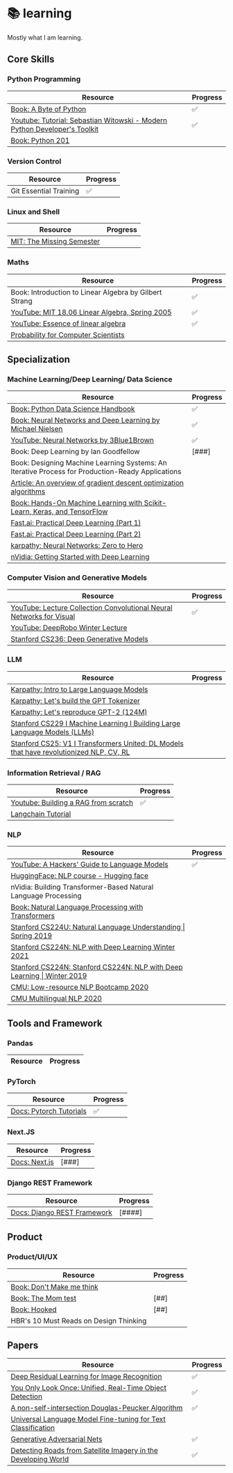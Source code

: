 # 📚 learning

Mostly what I am learning.

## Core Skills

### Python Programming

| Resource                                                                                                                                  | Progress |
| ----------------------------------------------------------------------------------------------------------------------------------------- | -------- |
| [Book: A Byte of Python](https://python.swaroopch.com/)                                                                                   | ✅       |
| [Youtube: Tutorial: Sebastian Witowski - Modern Python Developer's Toolkit](https://www.youtube.com/watch?v=WkUBx3g2QfQ&feature=youtu.be) | ✅       |
| [Book: Python 201](https://leanpub.com/python201)                                                                                         |          |

### Version Control

| Resource               | Progress |
| ---------------------- | -------- |
| Git Essential Training | ✅       |

### Linux and Shell

| Resource                                                                                              | Progress |
| ----------------------------------------------------------------------------------------------------- | -------- |
| [MIT: The Missing Semester](https://www.youtube.com/playlist?list=PLyzOVJj3bHQuloKGG59rS43e29ro7I57J) |          |

### Maths

| Resource                                                                                                                   | Progress |
| -------------------------------------------------------------------------------------------------------------------------- | -------- |
| Book: Introduction to Linear Algebra by Gilbert Strang                                                                     | ✅       |
| [YouTube: MIT 18.06 Linear Algebra, Spring 2005](https://www.youtube.com/playlist?list=PLE7DDD91010BC51F8)                 | ✅       |
| [YouTube: Essence of linear algebra](https://www.youtube.com/playlist?list=PLZHQObOWTQDPD3MizzM2xVFitgF8hE_ab)             | ✅       |
| [Probability for Computer Scientists](https://www.youtube.com/watch?v=2MuDZIAzBMY&list=PLoROMvodv4rOpr_A7B9SriE_iZmkanvUg) |          |

## Specialization

### Machine Learning/Deep Learning/ Data Science

| Resource                                                                                                                                                  | Progress |
| --------------------------------------------------------------------------------------------------------------------------------------------------------- | -------- |
| [Book: Python Data Science Handbook ](https://jakevdp.github.io/PythonDataScienceHandbook/)                                                               | ✅       |
| [Book: Neural Networks and Deep Learning by Michael Nielsen](http://neuralnetworksanddeeplearning.com/)                                                   | ✅       |
| [YouTube: Neural Networks by 3Blue1Brown ](https://www.youtube.com/playlist?list=PLZHQObOWTQDNU6R1_67000Dx_ZCJB-3pi)                                      | ✅       |
| Book: Deep Learning by Ian Goodfellow                                                                                                                     | [###]    |
| Book: Designing Machine Learning Systems: An Iterative Process for Production-Ready Applications                                                          |          |
| [Article: An overview of gradient descent optimization algorithms ](https://www.ruder.io/optimizing-gradient-descent/)                                    |          |
| [Book: Hands-On Machine Learning with Scikit-Learn, Keras, and TensorFlow](https://www.oreilly.com/library/view/hands-on-machine-learning/9781492032632/) |          |
| [Fast.ai: Practical Deep Learning (Part 1)](https://course.fast.ai/)                                                                                      |          |
| [Fast.ai: Practical Deep Learning (Part 2)](https://course.fast.ai/Lessons/part2.html/)                                                                   |          |
| [ karpathy: Neural Networks: Zero to Hero ](https://github.com/karpathy/nn-zero-to-hero/)                                                                 |          |
| [nVidia: Getting Started with Deep Learning](https://learn.nvidia.com/courses/course-detail?course_id=course-v1:DLI+S-FX-01+V1)                           |          |

### Computer Vision and Generative Models

| Resource                                                                                                                                          | Progress |
| ------------------------------------------------------------------------------------------------------------------------------------------------- | -------- |
| [YouTube: Lecture Collection Convolutional Neural Networks for Visual ](https://www.youtube.com/playlist?list=PL3FW7Lu3i5JvHM8ljYj-zLfQRF3EO8sYv) | ✅       |
| [YouTube: DeepRobo Winter Lecture ](https://www.youtube.com/playlist?list=PLf_SmXJixhnXoMs0Qvxe500BrjfbIOwSg)                                     |          |
| [Stanford CS236: Deep Generative Models](https://youtu.be/XZ0PMRWXBEU?si=NiFt4tp0uksohcgx)                                                        |          |

### LLM

| Resource                                                                                                                                      | Progress |
| --------------------------------------------------------------------------------------------------------------------------------------------- | -------- |
| [Karpathy: Intro to Large Language Models](https://www.youtube.com/watch?v=zjkBMFhNj_g)                                                       |          |
| [Karpathy: Let's build the GPT Tokenizer](https://www.youtube.com/watch?v=zduSFxRajkE)                                                        |          |
| [Karpathy: Let's reproduce GPT-2 (124M)](https://www.youtube.com/watch?v=l8pRSuU81PU)                                                         |          |
| [ Stanford CS229 I Machine Learning I Building Large Language Models (LLMs) ](https://www.youtube.com/watch?v=9vM4p9NN0Ts)                    |          |
| [ Stanford CS25: V1 I Transformers United: DL Models that have revolutionized NLP, CV, RL ](https://youtu.be/P127jhj-8-Y?si=oVwI1MeZjFik93Hv) |          |

### Information Retrieval / RAG

| Resource                                                                                 | Progress |
| ---------------------------------------------------------------------------------------- | -------- |
| [Youtube: Building a RAG from scratch](https://youtu.be/BrsocJb-fAo?si=13-fYpjIBp9rmdhw) | ✅       |
| [Langchain Tutorial](https://github.com/misingo255/langchain-tutorials)                  |          |

### NLP

| Resource                                                                                                                                            | Progress |
| --------------------------------------------------------------------------------------------------------------------------------------------------- | -------- |
| [YouTube: A Hackers' Guide to Language Models ](https://www.youtube.com/watch?v=jkrNMKz9pWU)                                                        | ✅       |
| [HuggingFace: NLP course - Hugging face ](https://huggingface.co/learn/nlp-course/)                                                                 |          |
| nVidia: Building Transformer-Based Natural Language Processing                                                                                      |          |
| [Book: Natural Language Processing with Transformers](https://transformersbook.com/)                                                                |          |
| [Stanford CS224U: Natural Language Understanding \| Spring 2019](https://www.youtube.com/playlist?list=PLoROMvodv4rObpMCir6rNNUlFAn56Js20)          |          |
| [Stanford CS224N: NLP with Deep Learning Winter 2021](https://youtu.be/rmVRLeJRkl4?si=60eVmMX0C9VLT8RO)                                             |          |
| [Stanford CS224N: Stanford CS224N: NLP with Deep Learning \| Winter 2019](https://www.youtube.com/playlist?list=PLoROMvodv4rOhcuXMZkNm7j3fVwBBY42z) |          |
| [CMU: Low-resource NLP Bootcamp 2020](https://www.youtube.com/playlist?list=PL8PYTP1V4I8A1CpCzURXAUa6H4HO7PF2c)                                     |          |
| [CMU Multilingual NLP 2020](http://demo.clab.cs.cmu.edu/11737fa20/)                                                                                 |          |

## Tools and Framework

### Pandas

| Resource | Progress |
| -------- | -------- |

### PyTorch

| Resource                                                  | Progress |
| --------------------------------------------------------- | -------- |
| [Docs: Pytorch Tutorials](https://pytorch.org/tutorials/) | ✅       |

### Next.JS

| Resource                                 | Progress |
| ---------------------------------------- | -------- |
| [Docs: Next.js](https://nextjs.org/docs) | [###]    |

### Django REST Framework

| Resource                                                                                  | Progress |
| ----------------------------------------------------------------------------------------- | -------- |
| [Docs: Django REST Framework](https://www.django-rest-framework.org/tutorial/quickstart/) | [####]   |

## Product

### Product/UI/UX

| Resource                                          | Progress |
| ------------------------------------------------- | -------- |
| [Book: Don't Make me think](#)                    |          |
| [Book: The Mom test](#)                           | [##]     |
| [Book: Hooked](https://www.nirandfar.com/hooked/) | [##]     |
| HBR's 10 Must Reads on Design Thinking            |          |

## Papers

| Resource                                                                                          | Progress |
| ------------------------------------------------------------------------------------------------- | -------- |
| [Deep Residual Learning for Image Recognition](https://arxiv.org/pdf/1512.03385)                  | ✅       |
| [You Only Look Once: Unified, Real-Time Object Detection](https://arxiv.org/pdf/1506.02640)       | ✅       |
| [A non-self-intersection Douglas-Peucker Algorithm](https://ieeexplore.ieee.org/document/1240992) | ✅       |
| [Universal Language Model Fine-tuning for Text Classification](https://arxiv.org/pdf/1801.06146)  |          |
| [Generative Adversarial Nets](https://arxiv.org/pdf/1406.2661)                                    | ✅       |
| [Detecting Roads from Satellite Imagery in the Developing World]()                                | ✅       |
